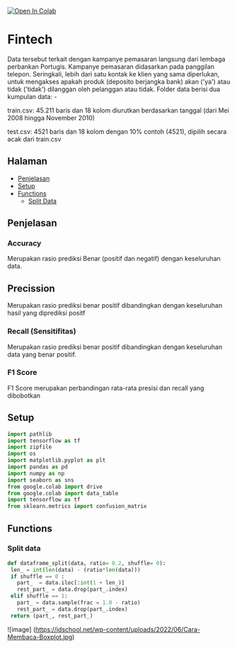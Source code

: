 [![Open In Colab](https://colab.research.google.com/assets/colab-badge.svg)](https://colab.research.google.com/github/gigihsantoso/prediksi-berlangganan-deposito-berjangka-deeplearning/blob/main/Deep_Learning_Fintech.ipynb)

# Fintech

Data tersebut terkait dengan kampanye pemasaran langsung dari lembaga perbankan Portugis. Kampanye pemasaran didasarkan pada panggilan telepon. Seringkali, lebih dari satu kontak ke klien yang sama diperlukan, untuk mengakses apakah produk (deposito berjangka bank) akan ('ya') atau tidak ('tidak') dilanggan oleh pelanggan atau tidak. Folder data berisi dua kumpulan data: -

train.csv: 45.211 baris dan 18 kolom diurutkan berdasarkan tanggal (dari Mei 2008 hingga November 2010)

test.csv: 4521 baris dan 18 kolom dengan 10% contoh (4521), dipilih secara acak dari train.csv


## Halaman
 - [Penjelasan](#Penjelasan)
 - [Setup](#Setup)
 - [Functions](#Functions)
   - [Split Data](#Split-data)
   
## Penjelasan

### Accuracy
Merupakan rasio prediksi Benar (positif dan negatif) dengan keseluruhan data.

## Precission
Merupakan rasio prediksi benar positif dibandingkan dengan keseluruhan hasil yang diprediksi positf

### Recall (Sensitifitas)
Merupakan rasio prediksi benar positif dibandingkan dengan keseluruhan data yang benar positif.

### F1 Score
F1 Score merupakan perbandingan rata-rata presisi dan recall yang dibobotkan
 
## Setup
  ```python
  import pathlib
  import tensorflow as tf
  import zipfile
  import os
  import matplotlib.pyplot as plt
  import pandas as pd
  import numpy as np
  import seaborn as sns
  from google.colab import drive
  from google.colab import data_table
  import tensorflow as tf
  from sklearn.metrics import confusion_matrix
  ```
 ## Functions
 
 ### Split data
 ```python
 def dataframe_split(data, ratio= 0.2, shuffle= 0):
  len_ = int(len(data) - (ratio*len(data)))
  if shuffle == 0 :
    part_  = data.iloc[:int(1 + len_)]
    rest_part_ = data.drop(part_.index)
  elif shuffle == 1:
    part_ = data.sample(frac = 1.0 - ratio)
    rest_part_ = data.drop(part_.index)
  return (part_, rest_part_)
  ```
  
  ![image]
(https://idschool.net/wp-content/uploads/2022/06/Cara-Membaca-Boxplot.jpg)
